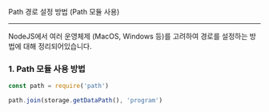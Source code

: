 Path 경로 설정 방법 (Path 모듈 사용)
* * *      


           


       
NodeJS에서 여러 운영체제 (MacOS, Windows 등)를 고려하여 경로를 설정하는 방법에 대해 정리되어있습니다.

### 1. Path 모듈 사용 방법

``` javascript
const path = require('path')

path.join(storage.getDataPath(), 'program')
```